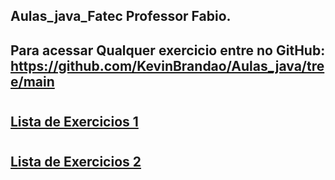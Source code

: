 ## Aulas_java_Fatec Professor Fabio.
## Para acessar Qualquer exercicio entre no GitHub: https://github.com/KevinBrandao/Aulas_java/tree/main
#
## [Lista de Exercicios 1](<lista_exercicios_1/TPII - Exercicio 01 respostas.pdf>)
#
## [Lista de Exercicios 2](<lista_exercicios_2/exercicios2java.pdf>)

